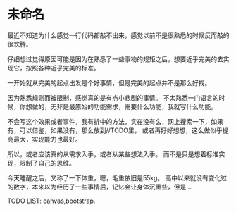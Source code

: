# 未命名

最近不知道为什么感觉一行代码都敲不出来，感觉以前不是很熟悉的时候反而敲的很欢腾。

仔细想过觉得原因可能是因为在熟悉了一些事物的规矩之后，想要近乎完美的去实现它，按照各种近乎完美的标准。

一开始就从完美的起点出发是个好事情，但是完美的起点并不是那么好找。 

因为熟悉规则而被限制，感觉真的是有点小悲剧的事情。 不太熟悉一门语言的时候，你想做的，无非是最原始的功能需求，需要什么功能，我就写什么功能。 

不会写这个效果或者事件，我有折中的方法，实在没有么，网上搜索一下，如果有，可以借鉴，如果没有，那么放到//TODO里， 或者再好好想想，这么做似乎提高最大，实现能力也最好。 

所以，或者应该真的从需求入手，或者从某些想法入手。 而不是只是想着标准实现，限制了自己的思维。

今天睡醒之后，又称了一下体重，嗯，毛重依旧是55kg。 高中以来就没有变化过的数字，本来以为经历了一些事情后，记忆会让身体沉重些，但是... 

TODO LIST: canvas,bootstrap.

